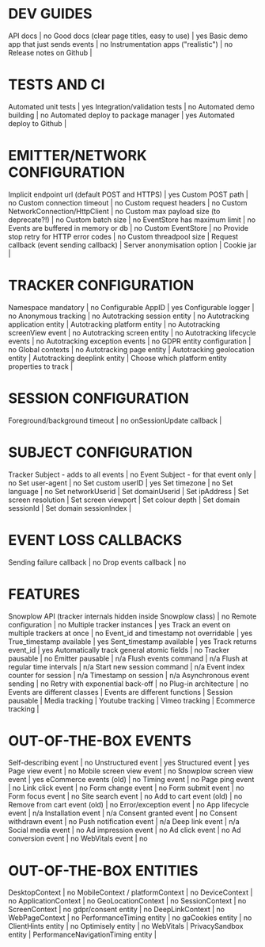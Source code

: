 # DEV GUIDES
API docs | no
Good docs (clear page titles, easy to use) | yes
Basic demo app that just sends events | no
Instrumentation apps ("realistic") | no
Release notes on Github | 

# TESTS AND CI
Automated unit tests | yes
Integration/validation tests | no
Automated demo building | no
Automated deploy to package manager | yes
Automated deploy to Github | 

# EMITTER/NETWORK CONFIGURATION
Implicit endpoint url (default POST and HTTPS) | yes
Custom POST path | no
Custom connection timeout | no
Custom request headers | no
Custom NetworkConnection/HttpClient | no
Custom max payload size (to deprecate?!) | no
Custom batch size | no
EventStore has maximum limit | no
Events are buffered in memory or db | no
Custom EventStore | no
Provide stop retry for HTTP error codes | no
Custom threadpool size | 
Request callback (event sending callback) | 
Server anonymisation option | 
Cookie jar | 

# TRACKER CONFIGURATION
Namespace mandatory | no
Configurable AppID | yes
Configurable logger | no
Anonymous tracking | no
Autotracking session entity | no
Autotracking application entity | 
Autotracking platform entity | no
Autotracking screenView event | no
Autotracking screen entity | no
Autotracking lifecycle events | no
Autotracking exception events | no
GDPR entity configuration | no
Global contexts | no
Autotracking page entity | 
Autotracking geolocation entity | 
Autotracking deeplink entity | 
Choose which platform entity properties to track | 

# SESSION CONFIGURATION
Foreground/background timeout | no
onSessionUpdate callback | 

# SUBJECT CONFIGURATION
Tracker Subject - adds to all events | no
Event Subject - for that event only | no
Set user-agent | no
Set custom userID | yes
Set timezone | no
Set language | no
Set networkUserid | 
Set domainUserid | 
Set ipAddress | 
Set screen resolution | 
Set screen viewport | 
Set colour depth | 
Set domain sessionId | 
Set domain sessionIndex | 

# EVENT LOSS CALLBACKS
Sending failure callback | no
Drop events callback | no

# FEATURES
Snowplow API (tracker internals hidden inside Snowplow class) | no
Remote configuration | no
Multiple tracker instances | yes
Track an event on multiple trackers at once | no
Event_id and timestamp not overridable | yes
True_timestamp available | yes
Sent_timestamp available | yes
Track returns event_id | yes
Automatically track general atomic fields | no
Tracker pausable | no
Emitter pausable | n/a
Flush events command | n/a
Flush at regular time intervals | n/a
Start new session command | n/a
Event index counter for session | n/a
Timestamp on session | n/a
Asynchronous event sending | no
Retry with exponential back-off | no
Plug-in architecture | no
Events are different classes | 
Events are different functions | 
Session pausable | 
Media tracking | 
Youtube tracking | 
Vimeo tracking | 
Ecommerce tracking | 

# OUT-OF-THE-BOX EVENTS
Self-describing event | no
Unstructured event | yes
Structured event | yes
Page view event | no
Mobile screen view event | no
Snowplow screen view event | yes
eCommerce events (old) | no
Timing event | no
Page ping event | no
Link click event | no
Form change event | no
Form submit event | no
Form focus event | no
Site search event | no
Add to cart event (old) | no
Remove from cart event (old) | no
Error/exception event | no
App lifecycle event | n/a
Installation event | n/a
Consent granted event | no
Consent withdrawn event | no
Push notification event | n/a
Deep link event | n/a
Social media event | no
Ad impression event | no
Ad click event | no
Ad conversion event | no
WebVitals event | no

# OUT-OF-THE-BOX ENTITIES
DesktopContext | no
MobileContext / platformContext | no
DeviceContext | no
ApplicationContext | no
GeoLocationContext | no
SessionContext | no
ScreenContext | no
gdpr/consent entity | no
DeepLinkContext | no
WebPageContext | no
PerformanceTiming entity | no
gaCookies entity | no
ClientHints entity | no
Optimisely entity | no
WebVitals | 
PrivacySandbox entity | 
PerformanceNavigationTiming entity | 
